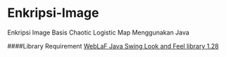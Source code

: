 # Enkripsi-Image
Enkripsi Image Basis Chaotic Logistic Map Menggunakan Java

####Library Requirement
[WebLaF Java Swing Look and Feel library 1.28](https://github.com/mgarin/weblaf/releases/download/v1.28/weblaf-complete-1.28.jar)
